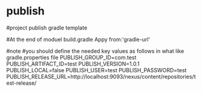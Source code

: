 # publish
#project publish gradle template

#At the end of moduel build.gradle
Appy from:'gradle-url'

#note
#you should define the needed key values as follows in what like gradle.properties file
PUBLISH_GROUP_ID=com.test
PUBLISH_ARTIFACT_ID=test
PUBLISH_VERSION=1.0.1
PUBLISH_LOCAL=false
PUBLISH_USER=test
PUBLISH_PASSWORD=test
PUBLISH_RELEASE_URL=http://localhost:9093/nexus/content/repositories/test-release/
